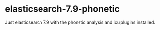 # elasticsearch-7.9-phonetic

Just elasticsearch 7.9 with the phonetic analysis and icu plugins installed.
